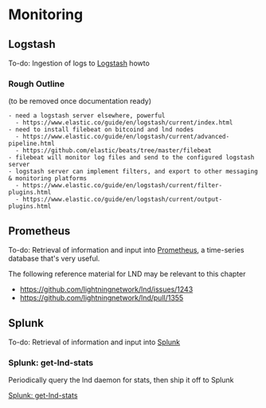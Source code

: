 # Monitoring

## Logstash

To-do: Ingestion of logs to [Logstash](https://www.elastic.co/products/logstash) howto

### Rough Outline 

(to be removed once documentation ready)

```
- need a logstash server elsewhere, powerful
  - https://www.elastic.co/guide/en/logstash/current/index.html
- need to install filebeat on bitcoind and lnd nodes
  - https://www.elastic.co/guide/en/logstash/current/advanced-pipeline.html
  - https://github.com/elastic/beats/tree/master/filebeat
- filebeat will monitor log files and send to the configured logstash server
- logstash server can implement filters, and export to other messaging & monitoring platforms
  - https://www.elastic.co/guide/en/logstash/current/filter-plugins.html
  - https://www.elastic.co/guide/en/logstash/current/output-plugins.html
```

## Prometheus

To-do: Retrieval of information and input into [Prometheus](https://prometheus.io/), a time-series database that's very useful. 

The following reference material for LND may be relevant to this chapter
* https://github.com/lightningnetwork/lnd/issues/1243
* https://github.com/lightningnetwork/lnd/pull/1355

## Splunk

To-do: Retrieval of information and input into [Splunk](https://www.splunk.com)

### Splunk: get-lnd-stats

Periodically query the lnd daemon for stats, then ship it off to Splunk 

[Splunk: get-lnd-stats](https://gist.github.com/tyzbit/0d5e54f7f560a043675963c3e7517550)

